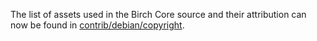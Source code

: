 The list of assets used in the Birch Core source and their attribution can now be found in [contrib/debian/copyright](../contrib/debian/copyright).
